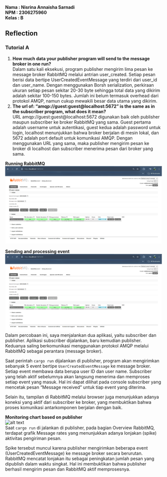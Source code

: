 **Nama  : Nisrina Annaisha Sarnadi   
NPM   : 2306275960  
Kelas : B**

Reflection
---

### Tutorial A
1.  **How much data your publisher program will send to the message broker in one run?**  
Dalam satu kali eksekusi, program publisher mengirim lima pesan ke message broker RabbitMQ melalui antrian user_created. Setiap pesan berisi data bertipe UserCreatedEventMessage yang terdiri dari user_id dan user_name. Dengan menggunakan Borsh serialization, perkiraan ukuran setiap pesan sekitar 20-30 byte sehingga total data yang dikirim adalah sekitar 100-150 bytes. Jumlah ini belum termasuk overhead dari protokol AMQP, namun cukup mewakili besar data utama yang dikirim.
2. **The url of: “amqp://guest:guest@localhost:5672” is the same as in the subscriber program, what does it mean?**  
URL amqp://guest:guest@localhost:5672 digunakan baik oleh publisher maupun subscriber ke broker RabbitMQ yang sama. Guest pertama adalah username untuk autentikasi, guest kedua adalah password untuk login, localhost menunjukkan bahwa broker berjalan di mesin lokal, dan 5672 adalah port default untuk komunikasi AMQP. Dengan menggunakan URL yang sama, maka publisher mengirim pesan ke broker di localhost dan subscriber menerima pesan dari broker yang sama.  

**Running RabbitMQ**  
![alt text](<image/Running RabbitMQ.png>)  

**Sending and processing event**  
![alt text](<image/Running RabbitMQ.png>)  
Dalam percobaan ini, saya menjalankan dua aplikasi, yaitu subscriber dan publisher. Aplikasi subscriber dijalankan, baru kemudian publisher. Keduanya saling berkomunikasi menggunakan protokol AMQP melalui RabbitMQ sebagai perantara (message broker).  

Saat perintah `cargo run` dijalankan di publisher, program akan mengirimkan sebanyak 5 event bertipe `UserCreatedEventMessage` ke message broker. Setiap event membawa data berupa user ID dan user name. Subscriber yang telah aktif sebelumnya akan langsung menerima dan memproses setiap event yang masuk. Hal ini dapat dilihat pada console subscriber yang mencetak pesan “Message received” untuk tiap event yang diterima.  

Selain itu, tampilan di RabbitMQ melalui browser juga menunjukkan adanya koneksi yang aktif dari subscriber ke broker, yang membuktikan bahwa proses komunikasi antarkomponen berjalan dengan baik.  

**Monitoring chart based on publisher**  
![alt text](Monitoring.png)  
Saat `cargo run` di jalankan di publisher, pada bagian Overview RabbitMQ, terdapat grafik Message rates yang menunjukkan adanya lonjakan (spike) aktivitas pengiriman pesan.  

Spike tersebut muncul karena publisher mengirimkan beberapa event (UserCreatedEventMessage) ke message broker secara berurutan. RabbitMQ mencatat lonjakan itu sebagai peningkatan jumlah pesan yang dipublish dalam waktu singkat. Hal ini membuktikan bahwa publisher berhasil mengirim pesan dan RabbitMQ aktif memprosesnya.  